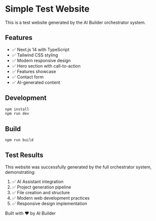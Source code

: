 # Simple Test Website

This is a test website generated by the AI Builder orchestrator system.

## Features

- ✅ Next.js 14 with TypeScript
- ✅ Tailwind CSS styling
- ✅ Modern responsive design
- ✅ Hero section with call-to-action
- ✅ Features showcase
- ✅ Contact form
- ✅ AI-generated content

## Development

```bash
npm install
npm run dev
```

## Build

```bash
npm run build
```

## Test Results

This website was successfully generated by the full orchestrator system, demonstrating:

1. ✅ AI Assistant integration
2. ✅ Project generation pipeline
3. ✅ File creation and structure
4. ✅ Modern web development practices
5. ✅ Responsive design implementation

Built with ❤️ by AI Builder

